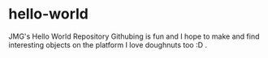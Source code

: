 # hello-world
JMG's Hello World Repository 
Githubing is fun and I hope to make and find interesting objects on the platform
I love doughnuts too :D 
.
